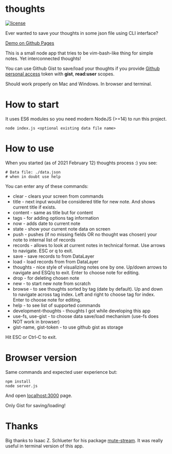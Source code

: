 # thoughts
[![license](https://img.shields.io/badge/license-MIT-blue.svg)](LICENSE)

Ever wanted to save your thoughts in some json file using CLI interface?

[Demo on Github Pages](https://fedor-rusak.github.io/)

This is a small node app that tries to be vim-bash-like thing for simple notes. Yet interconnected thoughts!

You can use Github Gist to save/load your thoughts if you provide [Github personal access](https://docs.github.com/en/github/authenticating-to-github/creating-a-personal-access-token) token with **gist**, **read:user** scopes.

Should work properly on Mac and Windows. In browser and terminal.

# How to start

It uses ES6 modules so you need modern NodeJS (>=14) to run this project.

```
node index.js <optional existing data file name>
```

# How to use

When you started (as of 2021 February 12) thoughts process :) you see:

```
# Data file: ./data.json
# when in doubt use help
```

You can enter any of these commands:

* clear - clears your screen from commands
* title - next input would be considered title for new note. And shows current title if exists.
* content - same as title but for content
* tags - for adding options tag information
* now - adds date to current note
* state - show your current note data on screen
* push - pushes (if no missing fields OR no thought was chosen) your note to internal list of records
* records - allows to look at current notes in technical format. Use arrows to navigate. ESC or q to exit.
* save - save records to from DataLayer
* load - load records from from DataLayer
* thoughts - nice style of visualizing notes one by one. Up/down arrows to navigate and ESQ/q to exit. Enter to choose note for editing.
* drop - for deleting chosen note
* new - to start new note from scratch
* browse - to see thoughts sorted by tag (date by default). Up and down to navigate across tag index. Left and right to choose tag for index. Enter to choose note for editing.
* help - to see list of supported commands
* development-thoughts - thoughts I got while developing this app
* use-fs, use-gist - to choose data save/load mechanism (use-fs does NOT work in browser)
* gist-name, gist-token - to use github gist as storage

Hit ESC or Ctrl-C to exit.

# Browser version

Same commands and expected user experience but:

```
npm install
node server.js
```

And open [localhost:3000](http://localhost:3000) page.

Only Gist for saving/loading!

# Thanks

Big thanks to Isaac Z. Schlueter for his package [mute-stream](https://github.com/isaacs/mute-stream#readme). It was really useful in terminal version of this app.